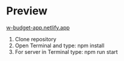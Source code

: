 # Preview
[w-budget-app.netlify.app](https://w-budget-app.netlify.app/)

1) Clone repository
2) Open Terminal and type: npm install
3) For server in Terminal type: npm run start
